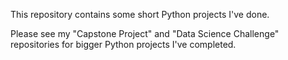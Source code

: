  
This repository contains some short Python projects I've done.

Please see my "Capstone Project" and "Data Science Challenge" repositories for bigger Python projects I've completed.
